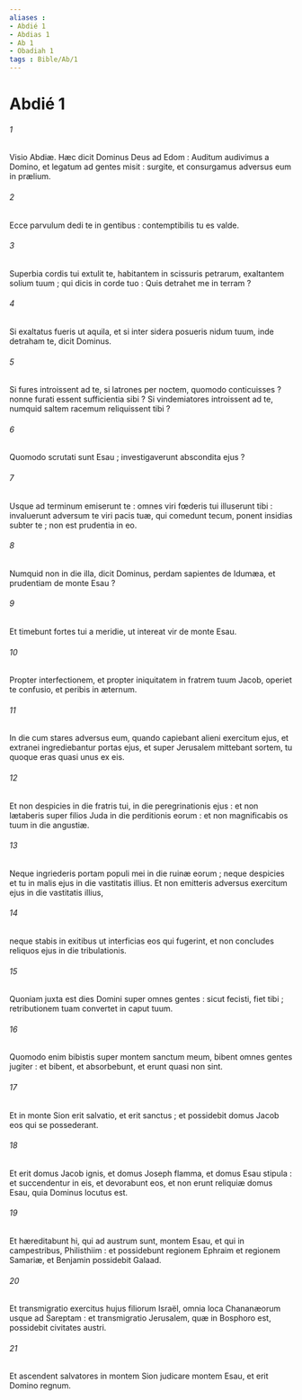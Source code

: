 ```yaml
---
aliases : 
- Abdié 1
- Abdias 1
- Ab 1
- Obadiah 1
tags : Bible/Ab/1
---
```


# Abdié 1

###### 1
Visio Abdiæ. Hæc dicit Dominus Deus ad Edom : Auditum audivimus a Domino, et legatum ad gentes misit : surgite, et consurgamus adversus eum in prælium.
###### 2
Ecce parvulum dedi te in gentibus : contemptibilis tu es valde.
###### 3
Superbia cordis tui extulit te, habitantem in scissuris petrarum, exaltantem solium tuum ; qui dicis in corde tuo : Quis detrahet me in terram ?
###### 4
Si exaltatus fueris ut aquila, et si inter sidera posueris nidum tuum, inde detraham te, dicit Dominus.
###### 5
Si fures introissent ad te, si latrones per noctem, quomodo conticuisses ? nonne furati essent sufficientia sibi ? Si vindemiatores introissent ad te, numquid saltem racemum reliquissent tibi ?
###### 6
Quomodo scrutati sunt Esau ; investigaverunt abscondita ejus ?
###### 7
Usque ad terminum emiserunt te : omnes viri fœderis tui illuserunt tibi : invaluerunt adversum te viri pacis tuæ, qui comedunt tecum, ponent insidias subter te ; non est prudentia in eo.
###### 8
Numquid non in die illa, dicit Dominus, perdam sapientes de Idumæa, et prudentiam de monte Esau ?
###### 9
Et timebunt fortes tui a meridie, ut intereat vir de monte Esau.
###### 10
Propter interfectionem, et propter iniquitatem in fratrem tuum Jacob, operiet te confusio, et peribis in æternum.
###### 11
In die cum stares adversus eum, quando capiebant alieni exercitum ejus, et extranei ingrediebantur portas ejus, et super Jerusalem mittebant sortem, tu quoque eras quasi unus ex eis.
###### 12
Et non despicies in die fratris tui, in die peregrinationis ejus : et non lætaberis super filios Juda in die perditionis eorum : et non magnificabis os tuum in die angustiæ.
###### 13
Neque ingriederis portam populi mei in die ruinæ eorum ; neque despicies et tu in malis ejus in die vastitatis illius. Et non emitteris adversus exercitum ejus in die vastitatis illius,
###### 14
neque stabis in exitibus ut interficias eos qui fugerint, et non concludes reliquos ejus in die tribulationis.
###### 15
Quoniam juxta est dies Domini super omnes gentes : sicut fecisti, fiet tibi ; retributionem tuam convertet in caput tuum.
###### 16
Quomodo enim bibistis super montem sanctum meum, bibent omnes gentes jugiter : et bibent, et absorbebunt, et erunt quasi non sint.
###### 17
Et in monte Sion erit salvatio, et erit sanctus ; et possidebit domus Jacob eos qui se possederant.
###### 18
Et erit domus Jacob ignis, et domus Joseph flamma, et domus Esau stipula : et succendentur in eis, et devorabunt eos, et non erunt reliquiæ domus Esau, quia Dominus locutus est.
###### 19
Et hæreditabunt hi, qui ad austrum sunt, montem Esau, et qui in campestribus, Philisthiim : et possidebunt regionem Ephraim et regionem Samariæ, et Benjamin possidebit Galaad.
###### 20
Et transmigratio exercitus hujus filiorum Israël, omnia loca Chananæorum usque ad Sareptam : et transmigratio Jerusalem, quæ in Bosphoro est, possidebit civitates austri.
###### 21
Et ascendent salvatores in montem Sion judicare montem Esau, et erit Domino regnum.

